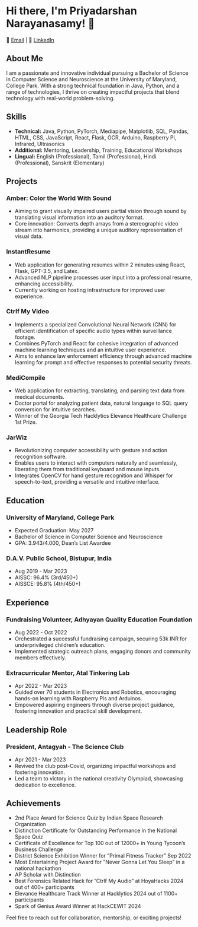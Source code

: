 # Hi there, I'm Priyadarshan Narayanasamy! 👋


📧 [Email](mailto:nspd@umd.edu) | 💼 [LinkedIn](https://www.linkedin.com/in/nspd)

## About Me

I am a passionate and innovative individual pursuing a Bachelor of Science in Computer Science and Neuroscience at the University of Maryland, College Park. With a strong technical foundation in Java, Python, and a range of technologies, I thrive on creating impactful projects that blend technology with real-world problem-solving.

## Skills

- **Technical:** Java, Python, PyTorch, Mediapipe, Matplotlib, SQL, Pandas, HTML, CSS, JavaScript, React, Flask, OCR, Arduino, Raspberry Pi, Infrared, Ultrasonics
- **Additional:** Mentoring, Leadership, Training, Educational Workshops
- **Lingual:** English (Professional), Tamil (Professional), Hindi (Professional), Sanskrit (Elementary)

## Projects

### Amber: Color the World With Sound
- Aiming to grant visually impaired users partial vision through sound by translating visual information into an auditory format.
- Core innovation: Converts depth arrays from a stereographic video stream into harmonics, providing a unique auditory representation of visual data.

### InstantResume
- Web application for generating resumes within 2 minutes using React, Flask, GPT-3.5, and Latex.
- Advanced NLP pipeline processes user input into a professional resume, enhancing accessibility.
- Currently working on hosting infrastructure for improved user experience.

### Ctrlf My Video
- Implements a specialized Convolutional Neural Network (CNN) for efficient identification of specific audio types within surveillance footage.
- Combines PyTorch and React for cohesive integration of advanced machine learning techniques and an intuitive user experience.
- Aims to enhance law enforcement efficiency through advanced machine learning for prompt and effective responses to potential security threats.

### MediCompile
- Web application for extracting, translating, and parsing text data from medical documents.
- Doctor portal for analyzing patient data, natural language to SQL query conversion for intuitive searches.
- Winner of the Georgia Tech Hacklytics Elevance Healthcare Challenge 1st Prize.



### JarWiz
- Revolutionizing computer accessibility with gesture and action recognition software.
- Enables users to interact with computers naturally and seamlessly, liberating them from traditional keyboard and mouse inputs.
- Integrates OpenCV for hand gesture recognition and Whisper for speech-to-text, providing a versatile and intuitive interface.

## Education

### University of Maryland, College Park
- Expected Graduation: May 2027
- Bachelor of Science in Computer Science and Neuroscience
- GPA: 3.943/4.000, Dean’s List Awardee

### D.A.V. Public School, Bistupur, India
- Aug 2019 - Mar 2023
- AISSC: 96.4% (3rd/450+)
- AISSCE: 95.8% (4th/450+)

## Experience

### Fundraising Volunteer, Adhyayan Quality Education Foundation
- Aug 2022 - Oct 2022
- Orchestrated a successful fundraising campaign, securing 53k INR for underprivileged children’s education.
- Implemented strategic outreach plans, engaging donors and community members effectively.

### Extracurricular Mentor, Atal Tinkering Lab
- Apr 2022 - Mar 2023
- Guided over 70 students in Electronics and Robotics, encouraging hands-on learning with Raspberry Pis and Arduinos.
- Empowered aspiring engineers through diverse project guidance, fostering innovation and practical skill development.

## Leadership Role

### President, Antagyah - The Science Club
- Apr 2021 - Mar 2023
- Revived the club post-Covid, organizing impactful workshops and fostering innovation.
- Led a team to victory in the national creativity Olympiad, showcasing dedication to excellence.

## Achievements

- 2nd Place Award for Science Quiz by Indian Space Research Organization
- Distinction Certificate for Outstanding Performance in the National Space Quiz 
- Certificate of Excellence for Top 100 out of 12000+ in Young Tycoon’s Business Challenge
- District Science Exhibition Winner for ”Primal Fitness Tracker” Sep 2022
- Most Entertaining Project Award for ”Never Gonna Let You Sleep” in a national hackathon 
- AP Scholar with Distinction 
- Best Forensics Related Hack for ”Ctrlf My Audio” at HoyaHacks 2024 out of 400+ participants 
- Elevance Healthcare Track Winner at Hacklytics 2024 out of 1100+ participants 
- Spark of Genius Award Winner at HackCEWIT 2024

Feel free to reach out for collaboration, mentorship, or exciting projects! 